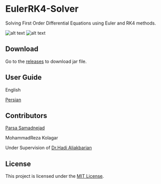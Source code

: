 # EulerRK4-Solver
Solving First Order Differential Equations using Euler and RK4 methods.

![alt text](https://github.com/TroddenSpade/EulerRK4-Solver/blob/master/docs/2019-07-07%2013.49.41.jpg)
![alt text](https://github.com/TroddenSpade/EulerRK4-Solver/blob/master/docs/2019-07-07%2013.49.47.jpg)

## Download
Go to the [releases](https://github.com/TroddenSpade/EulerRK4-Solver/releases) to download jar file.

## User Guide
English

[Persian](https://github.com/TroddenSpade/EulerRK4-Solver/blob/master/docs/euler-rk4-fa.pdf)

## Contributors
[Parsa Samadnejad](https://github.com/TroddenSpade)

MohammadReza Kolagar

Under Supervision of [Dr.Hadi Aliakbarian](https://wp.kntu.ac.ir/aliakbarian/)

## License
This project is licensed under the [MIT License](LICENSE).


